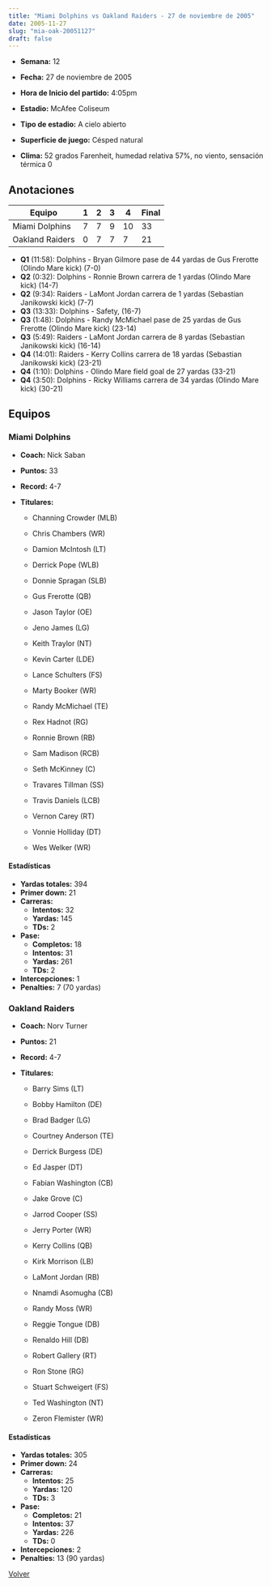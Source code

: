 ```yaml
---
title: "Miami Dolphins vs Oakland Raiders - 27 de noviembre de 2005"
date: 2005-11-27
slug: "mia-oak-20051127"
draft: false
---
```


* **Semana:** 12
* **Fecha:** 27 de noviembre de 2005

* **Hora de Inicio del partido:** 4:05pm
* **Estadio:** McAfee Coliseum
* **Tipo de estadio:** A cielo abierto
* **Superficie de juego:** Césped natural
* **Clima:** 52 grados Farenheit, humedad relativa 57%, no viento, sensación térmica 0





## Anotaciones
| Equipo | 1 | 2 | 3 | 4 | Final |
|--------|---|---|---|---|-------|
| Miami Dolphins  | 7 | 7 | 9 | 10  | 33 |
| Oakland Raiders  | 0 | 7 | 7 | 7  | 21 |
* **Q1** (11:58): Dolphins - Bryan Gilmore pase de 44 yardas de Gus Frerotte (Olindo Mare kick) (7-0)
* **Q2** (0:32): Dolphins - Ronnie Brown carrera de 1 yardas (Olindo Mare kick) (14-7)
* **Q2** (9:34): Raiders - LaMont Jordan carrera de 1 yardas (Sebastian Janikowski kick) (7-7)
* **Q3** (13:33): Dolphins - Safety, (16-7)
* **Q3** (1:48): Dolphins - Randy McMichael pase de 25 yardas de Gus Frerotte (Olindo Mare kick) (23-14)
* **Q3** (5:49): Raiders - LaMont Jordan carrera de 8 yardas (Sebastian Janikowski kick) (16-14)
* **Q4** (14:01): Raiders - Kerry Collins carrera de 18 yardas (Sebastian Janikowski kick) (23-21)
* **Q4** (1:10): Dolphins - Olindo Mare field goal de 27 yardas (33-21)
* **Q4** (3:50): Dolphins - Ricky Williams carrera de 34 yardas (Olindo Mare kick) (30-21)


## Equipos


### Miami Dolphins
* **Coach:** Nick Saban
* **Puntos:** 33
* **Record:** 4-7
* **Titulares:** 

  * Channing Crowder (MLB) 

  * Chris Chambers (WR) 

  * Damion McIntosh (LT) 

  * Derrick Pope (WLB) 

  * Donnie Spragan (SLB) 

  * Gus Frerotte (QB) 

  * Jason Taylor (OE) 

  * Jeno James (LG) 

  * Keith Traylor (NT) 

  * Kevin Carter (LDE) 

  * Lance Schulters (FS) 

  * Marty Booker (WR) 

  * Randy McMichael (TE) 

  * Rex Hadnot (RG) 

  * Ronnie Brown (RB) 

  * Sam Madison (RCB) 

  * Seth McKinney (C) 

  * Travares Tillman (SS) 

  * Travis Daniels (LCB) 

  * Vernon Carey (RT) 

  * Vonnie Holliday (DT) 

  * Wes Welker (WR) 

#### Estadísticas
* **Yardas totales:** 394
* **Primer down:** 21
* **Carreras:**
  * **Intentos:** 32
  * **Yardas:** 145
  * **TDs:** 2
* **Pase:**
  * **Completos:** 18
  * **Intentos:** 31
  * **Yardas:** 261
  * **TDs:** 2
* **Intercepciones:** 1
* **Penalties:** 7 (70 yardas)

### Oakland Raiders
* **Coach:** Norv Turner
* **Puntos:** 21
* **Record:** 4-7
* **Titulares:** 

  * Barry Sims (LT) 

  * Bobby Hamilton (DE) 

  * Brad Badger (LG) 

  * Courtney Anderson (TE) 

  * Derrick Burgess (DE) 

  * Ed Jasper (DT) 

  * Fabian Washington (CB) 

  * Jake Grove (C) 

  * Jarrod Cooper (SS) 

  * Jerry Porter (WR) 

  * Kerry Collins (QB) 

  * Kirk Morrison (LB) 

  * LaMont Jordan (RB) 

  * Nnamdi Asomugha (CB) 

  * Randy Moss (WR) 

  * Reggie Tongue (DB) 

  * Renaldo Hill (DB) 

  * Robert Gallery (RT) 

  * Ron Stone (RG) 

  * Stuart Schweigert (FS) 

  * Ted Washington (NT) 

  * Zeron Flemister (WR) 

#### Estadísticas
* **Yardas totales:** 305
* **Primer down:** 24
* **Carreras:**
  * **Intentos:** 25
  * **Yardas:** 120
  * **TDs:** 3
* **Pase:**
  * **Completos:** 21
  * **Intentos:** 37
  * **Yardas:** 226
  * **TDs:** 0
* **Intercepciones:** 2
* **Penalties:** 13 (90 yardas)


[Volver](/historia/2005)
